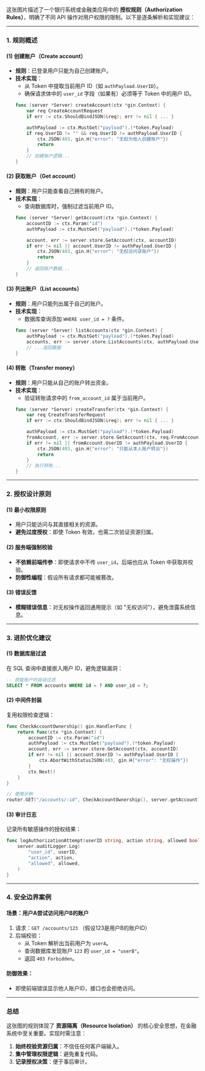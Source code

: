 

这张图片描述了一个银行系统或金融类应用中的 **授权规则（Authorization Rules）**，明确了不同 API 操作对用户权限的限制。以下是逐条解析和实现建议：

---

### **1. 规则概述**
#### **(1) 创建账户（Create account）**
- **规则**：已登录用户只能为自己创建账户。
- **技术实现**：
  - 从 Token 中提取当前用户 ID（如 `authPayload.UserID`）。
  - 确保请求体中的 `user_id` 字段（如果有）必须等于 Token 中的用户 ID。
  ```go
  func (server *Server) createAccount(ctx *gin.Context) {
      var req CreateAccountRequest
      if err := ctx.ShouldBindJSON(&req); err != nil { ... }
  
      authPayload := ctx.MustGet("payload").(*token.Payload)
      if req.UserID != "" && req.UserID != authPayload.UserID {
          ctx.JSON(403, gin.H{"error": "无权为他人创建账户"})
          return
      }
      // 创建账户逻辑...
  }
  ```

#### **(2) 获取账户（Get account）**
- **规则**：用户只能查看自己拥有的账户。
- **技术实现**：
  - 查询数据库时，强制过滤当前用户 ID。
  ```go
  func (server *Server) getAccount(ctx *gin.Context) {
      accountID := ctx.Param("id")
      authPayload := ctx.MustGet("payload").(*token.Payload)
  
      account, err := server.store.GetAccount(ctx, accountID)
      if err != nil || account.UserID != authPayload.UserID {
          ctx.JSON(403, gin.H{"error": "无权访问该账户"})
          return
      }
      // 返回账户数据...
  }
  ```

#### **(3) 列出账户（List accounts）**
- **规则**：用户只能列出属于自己的账户。
- **技术实现**：
  - 数据库查询添加 `WHERE user_id = ?` 条件。
  ```go
  func (server *Server) listAccounts(ctx *gin.Context) {
      authPayload := ctx.MustGet("payload").(*token.Payload)
      accounts, err := server.store.ListAccounts(ctx, authPayload.UserID)
      // ...返回数据
  }
  ```

#### **(4) 转账（Transfer money）**
- **规则**：用户只能从自己的账户转出资金。
- **技术实现**：
  - 验证转账请求中的 `from_account_id` 属于当前用户。
  ```go
  func (server *Server) createTransfer(ctx *gin.Context) {
      var req CreateTransferRequest
      if err := ctx.ShouldBindJSON(&req); err != nil { ... }
  
      authPayload := ctx.MustGet("payload").(*token.Payload)
      fromAccount, err := server.store.GetAccount(ctx, req.FromAccountID)
      if err != nil || fromAccount.UserID != authPayload.UserID {
          ctx.JSON(403, gin.H{"error": "只能从本人账户转出"})
          return
      }
      // 执行转账...
  }
  ```

---

### **2. 授权设计原则**
#### **(1) 最小权限原则**
- 用户只能访问与其直接相关的资源。
- **避免过度授权**：即使 Token 有效，也需二次验证资源归属。

#### **(2) 服务端强制校验**
- **不依赖前端传参**：即使请求中不传 `user_id`，后端也应从 Token 中获取并校验。
- **防御性编程**：假设所有请求都可能被篡改。

#### **(3) 错误反馈**
- **模糊错误信息**：对无权操作返回通用提示（如 "无权访问"），避免泄露系统信息。

---

### **3. 进阶优化建议**
#### **(1) 数据库层过滤**
在 SQL 查询中直接嵌入用户 ID，避免逻辑漏洞：
```sql
-- 获取账户时自动过滤
SELECT * FROM accounts WHERE id = ? AND user_id = ?;
```

#### **(2) 中间件封装**
复用权限检查逻辑：
```go
func CheckAccountOwnership() gin.HandlerFunc {
    return func(ctx *gin.Context) {
        accountID := ctx.Param("id")
        authPayload := ctx.MustGet("payload").(*token.Payload)
        account, err := server.store.GetAccount(ctx, accountID)
        if err != nil || account.UserID != authPayload.UserID {
            ctx.AbortWithStatusJSON(403, gin.H{"error": "无权操作"})
        }
        ctx.Next()
    }
}

// 使用示例
router.GET("/accounts/:id", CheckAccountOwnership(), server.getAccount)
```

#### **(3) 审计日志**
记录所有敏感操作的授权结果：
```go
func logAuthorizationAttempt(userID string, action string, allowed bool) {
    server.auditLogger.Log(
        "user_id", userID,
        "action", action,
        "allowed", allowed,
    )
}
```

---

### **4. 安全边界案例**
#### **场景：用户A尝试访问用户B的账户**
1. 请求：`GET /accounts/123` （假设123是用户B的账户ID）
2. 后端校验：
   - 从 Token 解析出当前用户为 `userA`。
   - 查询数据库发现账户 `123` 的 `user_id = "userB"`。
   - 返回 `403 Forbidden`。

#### **防御效果**：
- 即使前端错误显示他人账户ID，接口也会拒绝访问。

---

### **总结**
这张图的规则体现了 **资源隔离（Resource Isolation）** 的核心安全思想，在金融系统中至关重要。实现时需注意：
1. **始终校验资源归属**：不信任任何客户端输入。
2. **集中管理权限逻辑**：避免重复代码。
3. **记录授权决策**：便于事后审计。